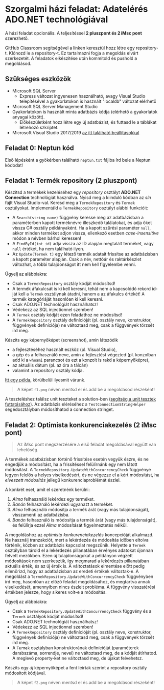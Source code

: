 # Szorgalmi házi feladat: Adatelérés ADO.NET technológiával

A házi feladat opcionális. A teljesítéssel **2 pluszpont és 2 iMsc pont** szerezhető.

GitHub Classroom segítségével a <TBD> linken keresztül hozz létre egy repository-t. Klónozd le a repository-t. Ez tartalmazni fogja a megoldás elvárt szerkezetét. A feladatok elkészítése után kommitold és pushold a megoldásod.

## Szükséges eszközök

- Microsoft SQL Server
  - Express változat ingyenesen használható, avagy Visual Studio telepítésével a gyakorlatokon is használt "localdb" változat elérhető
- Microsoft SQL Server Management Studio
- Gyakorlatokon is használt minta adatbázis kódja (elérhető a gyakorlatok anyagai között).
  - Előkészületként hozz létre egy új adatbázist, és futtasd le a táblákat létrehozó szkriptet.
- Microsoft Visual Studio 2017/2019 [az itt található beállításokkal](VisualStudio-install.md)

## Feladat 0: Neptun kód

Első lépésként a gyökérben található `neptun.txt` fájlba írd bele a Neptun kódodat!

## Feladat 1: Termék repository (2 pluszpont)

Készítsd a termékek kezeléséhez egy _repository_ osztályt **ADO.NET Connection** technológiát használva. Nyisd meg a kiinduló kódban az _sln_ fájlt Visual Studio-val. Keresd meg a `TermekRepository` és `Termek` osztályokat. Implementáld a `TermekRepository` osztályt alábbi funkcióit:

- A `Search(string name)` függvény keresse meg az adatbázisban a paraméterben kapott terméknévre illeszkedő találatokat, és adja őket vissza C# osztály példányaként. Ha a kapott szűrési paraméter `null`, akkor minden terméket adjon vissza, ellenkező esetben _case-insensitive_ módon a névben bárhol keressen!
- A `FindById(int id)` adja vissza az ID alapján megtalált terméket, vagy `null` értéket, ha nem található ilyen.
- Az `Update(Termek t)` egy létező termék adatait frissítse az adatbázisban a kapott paraméter alapján. Csak a név, nettóár és raktárkészlet változhat, a többi tulajdonságot itt nem kell figyelembe venni.

Ügyelj az alábbiakra:

- Csak a `TermekRepository` osztály kódját módosítsd!
- A termék áfakulcsát is ki kell keresni, tehát nem a kapcsolódó rekord id-ját kell a `Termek` osztálynak átadni, hanem a az áfakulcs értékét! A termék kategóriáját hasonlóan ki kell keresni.
- Csak ADO.NET technológiát használhatsz!
- Védekezz az SQL injectionnel szemben!
- A `Termek` osztály kódját ezen feladathoz ne módosítsd!
- A `TermekRepository` osztály definícióját (pl. osztály neve, konstruktor, függvények definíciója) ne változtasd meg, csak a függvények törzsét írd meg.

Készíts egy képernyőképet (screenshot), amin látszódik

- a fejlesztéséhez használt eszköz (pl. Visual Studio),
- a gép és a felhasználó neve, amin a fejlesztést végezted (pl. konzolban add ki a `whoami` parancsot és ezt a konzolt is rakd a képernyőképre),
- az aktuális dátum (pl. az óra a tálcán)
- valamint a repository osztály kódja.

[Itt egy példa](img/img-screenshot-pl-vs.png), körülbelül ilyesmit várunk.

> A képet `f1.png` néven mentsd el és add be a megoldásod részeként!

A teszteléshez találsz unit teszteket a solution-ben ([segítség a unit tesztek futtatásához](https://docs.microsoft.com/en-us/visualstudio/test/run-unit-tests-with-test-explorer?view=vs-2019)). Az adatbázis eléréséhez a `TestConnectionStringHelper` segédosztályban módosíthatod a connection stringet.

## Feladat 2: Optimista konkurenciakezelés (2 iMsc pont)

> Az iMsc pont megszerzésére a első feladat megoldásával együtt van lehetőség.

A termékek adatbázisban történő frissítése esetén vegyük észre, és ne engedjük a módosítást, ha a frissítéssel felülírnánk egy nem látott módosítást. A `TermekRepository.UpdateWithConcurrencyCheck` függvénye legyen felelős a helyes viselkedésért, és ne végezze el a kért módosítást, ha _elveszett módosítás_ jellegű konkurenciaproblémát észlel.

A konkrét eset, amit el szeretnénk kerülni:

1. _Alma_ felhasználó lekérdez egy terméket.
1. _Banán_ felhasználó lekérdezi ugyanazt a terméket.
1. _Alma_ felhasználó módosítja a termék árát (vagy más tulajdonságát), visszamenti az adatbázisba.
1. _Banán_ felhasználó is módosítja a termék árát (vagy más tulajdonságát), és felülírja ezzel _Alma_ módosítását figyelmeztetés nélkül.

A megoldáshoz az _optimista konkurenciakezelés_ koncepcióját alkalmazd. Ne használj tranzakciót, mert a lekérdezés és módosítás időben eltolva történik, közben az adatbázis kapcsolat megszűnik. Helyette a `Termek` osztályban tárold el a lekérdezés pillanatában érvényes adatokat újonnan felvett mezőkben. Ezen új tulajdonságokat a példányon végzett módosítások nem szerkesztik, így megmarad a lekérdezés pillanatában aktuális érték, és az új érték is. A változtatások elmentése előtt pedig ellenőrizd, hogy az adatbázisban az eredeti értékek változtak-e. A megoldást a `TermekRepository.UpdateWithConcurrencyCheck` függvényben írd meg, hasonlóan az előző feladat megoldásához, és megtartva annak viselkedését, amennyiben nincs észlelt probléma. A függvény visszatérési értékben jelezze, hogy sikeres volt-e a módosítás.

Ügyelj az alábbiakra:

- Csak a `TermekRepository.UpdateWithConcurrencyCheck` függvény és a `Termek` osztályok kódját módosítsd!
- Csak ADO.NET technológiát használhatsz!
- Védekezz az SQL injectionnel szemben!
- A `TermekRepository` osztály definícióját (pl. osztály neve, konstruktor, függvények definíciója) ne változtasd meg, csak a függvények törzsét írd meg.
- A `Termek` osztályban konstruktorának definícióját (paraméterek darabszáma, sorrendje, nevei) ne változtasd meg, de a kódját átírhatod. A meglevő property-ket ne változtasd meg, de újakat felvehetsz.

Készíts egy _új_ képernyőképet a fent leírtak szerint a repository osztály módosított kódjával.

> A képet `f2.png` néven mentsd el és add be a megoldásod részeként!
